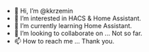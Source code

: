 - 👋 Hi, I’m @kkrzemin
- 👀 I’m interested in HACS & Home Assistant.
- 🌱 I’m currently learning Home Assistant.
- 💞️ I’m looking to collaborate on ... Not so far.
- 📫 How to reach me ... Thank you.

<!---
kkrzemin/kkrzemin is a ✨ special ✨ repository because its `README.md` (this file) appears on your GitHub profile.
You can click the Preview link to take a look at your changes.
--->
